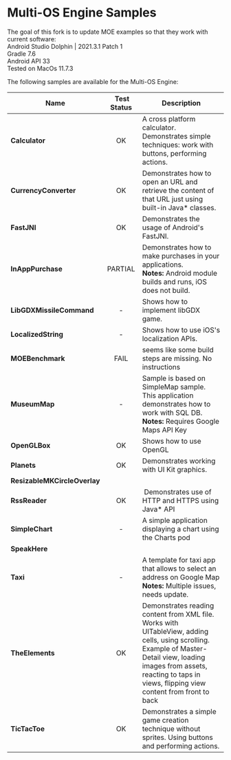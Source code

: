 Multi-OS Engine Samples
=======================

The goal of this fork is to update MOE examples so that they work with current software:  
Android Studio Dolphin | 2021.3.1 Patch 1  
Gradle 7.6  
Android API 33  
Tested on MacOs 11.7.3  

The following samples are available for the Multi-OS Engine:

| Name | Test Status | Description |
|------|:-----------:|-------------|
| **Calculator** | OK | A cross platform calculator. Demonstrates simple techniques: work with buttons, performing actions. |
| **CurrencyConverter** | OK | Demonstrates how to open an URL and retrieve the content of that URL just using built-in Java* classes. |
| **FastJNI** | OK | Demonstrates the usage of Android's FastJNI. |
| **InAppPurchase** | PARTIAL | Demonstrates how to make purchases in your applications. <br />**Notes:** Android module builds and runs, iOS does not build. |
| **LibGDXMissileCommand** | - | Shows how to implement libGDX game. |
| **LocalizedString** | - | Shows how to use iOS's localization APIs. |
| **MOEBenchmark** | FAIL | seems like some build steps are missing. No instructions |
| **MuseumMap** | - | Sample is based on SimpleMap sample. This application demonstrates how to work with SQL DB. <br />**Notes:** Requires Google Maps API Key |
| **OpenGLBox** | OK | Shows how to use OpenGL |
| **Planets** | OK | Demonstrates working with UI Kit graphics. |
| **ResizableMKCircleOverlay** |
| **RssReader** | OK | Demonstrates use of HTTP and HTTPS using Java* API |
| **SimpleChart** | - | A simple application displaying a chart using the Charts pod |
| **SpeakHere** |
| **Taxi** | - | A template for taxi app that allows to select an address on Google Map <br />**Notes:** Multiple issues, needs update. |
| **TheElements** |OK | Demonstrates reading content from XML file. Works with UITableView, adding cells, using scrolling. Example of Master-Detail view, loading images from assets, reacting to taps in views, flipping view content from front to back |
| **TicTacToe** | OK | Demonstrates a simple game creation technique without  sprites. Using buttons and performing actions. |
